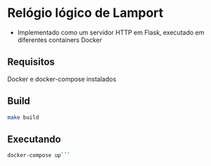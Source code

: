 # Relógio lógico de Lamport

- Implementado como um servidor HTTP em Flask, executado em diferentes containers Docker

## Requisitos
Docker e docker-compose instalados

## Build
```bash
make build
```

## Executando
```bash
docker-compose up```
